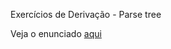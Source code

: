 Exercícios de Derivação - Parse tree



Veja o enunciado [aqui](https://github.com/exd02/RSyntaxTree-parse-tree-atv/blob/main/2.3.%20Deriva%C3%A7%C3%A3o%20-%20Parse%20tree_nn.pdf)
